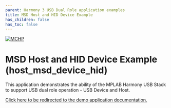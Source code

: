 ```yaml
---
parent: Harmony 3 USB Dual Role application examples
title: MSD Host and HID Device Example 
has_children: false
has_toc: false
---
```


[![MCHP](https://www.microchip.com/ResourcePackages/Microchip/assets/dist/images/logo.png)](https://www.microchip.com)

# MSD Host and HID Device Example (host_msd_device_hid)

This application demonstrates the ability of the MPLAB Harmony USB Stack to support USB dual role operation - USB Device and Host.

[Click here to be redirected to the demo application documentation.](../../docs/docs_md/GUID-E80614F1-3AB2-4B1C-8D39-5B881F67CE36.md)
